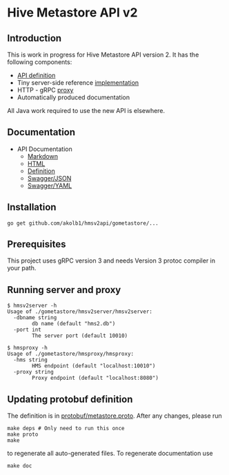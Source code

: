 # Hive Metastore API v2

## Introduction

This is work in progress for Hive Metastore API version 2.
It has the following components:

- [API definition](protobuf/metastore.proto)
- Tiny server-side reference [implementation](gometastore/hmsv2server)
- HTTP - gRPC [proxy](gometastore/hmsproxy)
- Automatically produced documentation

All Java work required to use the new API is elsewhere.

## Documentation

- API Documentation
  - [Markdown](doc/README.md)
  - [HTML](doc/index.html)
  - [Definition](protobuf/metastore.proto)
  - [Swagger/JSON](swagger/metastore.swagger.json)
  - [Swagger/YAML](swagger/swagger.yaml)

## Installation

    go get github.com/akolb1/hmsv2api/gometastore/...
    
## Prerequisites

This project uses gRPC version 3 and needs Version 3 protoc compiler in your path.
    
## Running server and proxy

    $ hmsv2server -h
    Usage of ./gometastore/hmsv2server/hmsv2server:
      -dbname string
            db name (default "hms2.db")
      -port int
            The server port (default 10010)
            
    $ hmsproxy -h
    Usage of ./gometastore/hmsproxy/hmsproxy:
      -hms string
            HMS endpoint (default "localhost:10010")
      -proxy string
            Proxy endpoint (default "localhost:8080")


        
## Updating protobuf definition

The definition is in [protobuf/metastore.proto](protobuf/metastore.proto).
After any changes, please run

    make deps # Only need to run this once
    make proto
    make
    
to regenerate all auto-generated files. 
To regenerate documentation use

    make doc